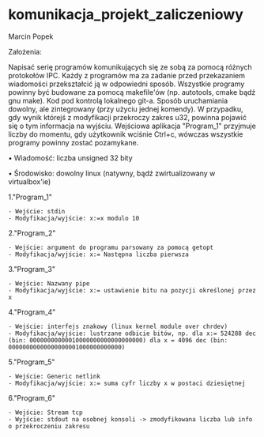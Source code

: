 # komunikacja_projekt_zaliczeniowy
Marcin Popek


Założenia:

Napisać serię programów komunikujących się ze sobą za pomocą różnych protokołów IPC. Każdy z programów ma za zadanie przed przekazaniem wiadomości przekształcić ją w odpowiedni sposób. Wszystkie programy powinny być budowane za pomocą makefile'ów (np. autotools, cmake bądź gnu make). Kod pod kontrolą lokalnego git-a. Sposób uruchamiania dowolny, ale zintegrowany (przy użyciu jednej komendy). W przypadku, gdy wynik którejś z modyfikacji przekroczy zakres u32, powinna pojawić się o tym informacja na wyjściu. Wejściowa aplikacja "Program_1" przyjmuje liczby do momentu, gdy użytkownik wciśnie Ctrl+c, wówczas wszystkie programy powinny zostać pozamykane.

•	Wiadomość: liczba unsigned 32 bity

•	Środowisko: dowolny linux (natywny, bądź zwirtualizowany w virtualbox'ie)

1."Program_1"

	- Wejście: stdin
	- Modyfikacja/wyjście: x:=x modulo 10
	
2."Program_2"

	- Wejście: argument do programu parsowany za pomocą getopt
	- Modyfikacja/wyjście: x:= Następna liczba pierwsza 

3."Program_3"

	- Wejście: Nazwany pipe
	- Modyfikacja/wyjście: x:= ustawienie bitu na pozycji określonej przez x  

4."Program_4"

	- Wejście: interfejs znakowy (linux kernel module over chrdev)
	- Modyfikacja/wyjście: lustrzane odbicie bitów, np. dla x:= 524288 dec (bin: 00000000000010000000000000000000) dla x = 4096 dec (bin: 00000000000000000001000000000000)
	
5."Program_5"

	- Wejście: Generic netlink
	- Modyfikacja/wyjście: x:= suma cyfr liczby x w postaci dziesiętnej

6."Program_6"

	- Wejście: Stream tcp
	- Wyjście: stdout na osobnej konsoli -> zmodyfikowana liczba lub info o przekroczeniu zakresu

